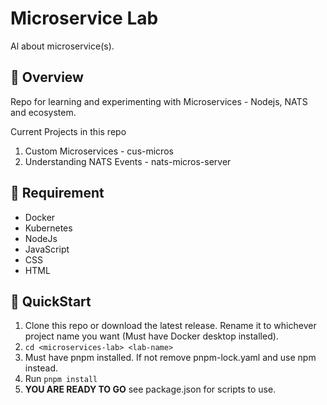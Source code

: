 # Microservice Lab

Al about microservice(s).

## :balloon: Overview

Repo for learning and experimenting with Microservices - Nodejs, NATS
and ecosystem.

Current Projects in this repo

1. Custom Microservices - cus-micros
2. Understanding NATS Events - nats-micros-server

## :anger: Requirement

- Docker
- Kubernetes
- NodeJs
- JavaScript
- CSS
- HTML

## :scroll: QuickStart

1. Clone this repo or download the latest release. Rename it to
   whichever project name you want (Must have Docker desktop
   installed).
2. `cd <microservices-lab> <lab-name>`
3. Must have pnpm installed. If not remove pnpm-lock.yaml and use npm
   instead.
4. Run `pnpm install`
5. **YOU ARE READY TO GO** see package.json for scripts to use.
